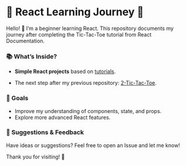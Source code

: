 # 🌟 React Learning Journey 🚀
Hello! 👋 I’m a beginner learning React. This repository documents my journey after completing the Tic-Tac-Toe tutorial from React Documentation.

### 📚 What’s Inside?
- **Simple React projects** based on [tutorials](https://react.dev/learn/tutorial-tic-tac-toe#).

- The next step after my previous repository: [2-Tic-Tac-Toe](https://github.com/chusnulnabila/2-tic-tac-toe).

### 🚀 Goals
- Improve my understanding of components, state, and props.
- Explore more advanced React features.

### 🤝 Suggestions & Feedback
Have ideas or suggestions? Feel free to open an Issue and let me know!


Thank you for visiting! 🌟
